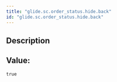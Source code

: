 ```yaml
---
title: "glide.sc.order_status.hide.back"
id: "glide.sc.order_status.hide.back"
---
```

## Description



## Value: 
```
true
```